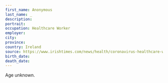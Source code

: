 ```yaml
---
first_name: Anonymous
last_name: _
description: 
portrait: 
occupation: Healthcare Worker
employer: 
city: 
province: 
country: Ireland
source: https://www.irishtimes.com/news/health/coronavirus-healthcare-worker-in-republic-dies-after-contracting-virus-1.4213892
birth_date: 
death_date: 
---
```


Age unknown.